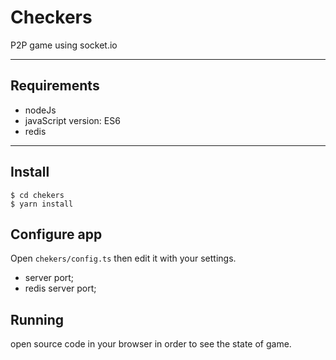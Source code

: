 # Checkers

P2P game using socket.io

---
## Requirements

- nodeJs
- javaScript version: ES6
- redis

---

## Install

    $ cd chekers
    $ yarn install

## Configure app

Open `chekers/config.ts` then edit it with your settings. 

- server port;
- redis server port;

## Running

open source code in your browser in order to see the state of game.
